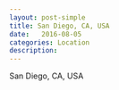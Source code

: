 ```yaml
---
layout: post-simple
title: San Diego, CA, USA
date:   2016-08-05
categories: Location
description: 
---
```


San Diego, CA, USA